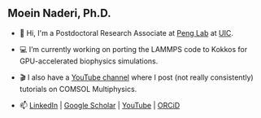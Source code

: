 ## Moein Naderi, Ph.D.

- 💬 Hi, I'm a Postdoctoral Research Associate at [Peng Lab](https://peng.lab.uic.edu/myresearch/) at [UIC](https://bme.uic.edu).
- 💻 I’m currently working on porting the LAMMPS code to Kokkos for GPU-accelerated biophysics simulations.

- 🎬 I also have a [YouTube channel](https://www.youtube.com/@moeinpoi) where I post (not really consistently) tutorials on COMSOL Multiphysics. 

- 📫 [LinkedIn](https://www.linkedin.com/in/moein-naderi/) | [Google Scholar](https://scholar.google.com/citations?user=cc2HynoAAAAJ&hl=en&oi=ao) | [YouTube](https://www.youtube.com/@moeinpoi) | [ORCiD](https://orcid.org/0000-0001-8878-4492)
  
<!--
**moeinpoi/moeinpoi** is a ✨ _special_ ✨ repository because its `README.md` (this file) appears on your GitHub profile.

Here are some ideas to get you started:

- 🔭 I’m currently working on ...
- 🌱 I’m currently learning ...
- 👯 I’m looking to collaborate on ...
- 🤔 I’m looking for help with ...
- 💬 Ask me about ...
- 📫 How to reach me: ...
- 😄 Pronouns: ...
- ⚡ Fun fact: ...
-->
